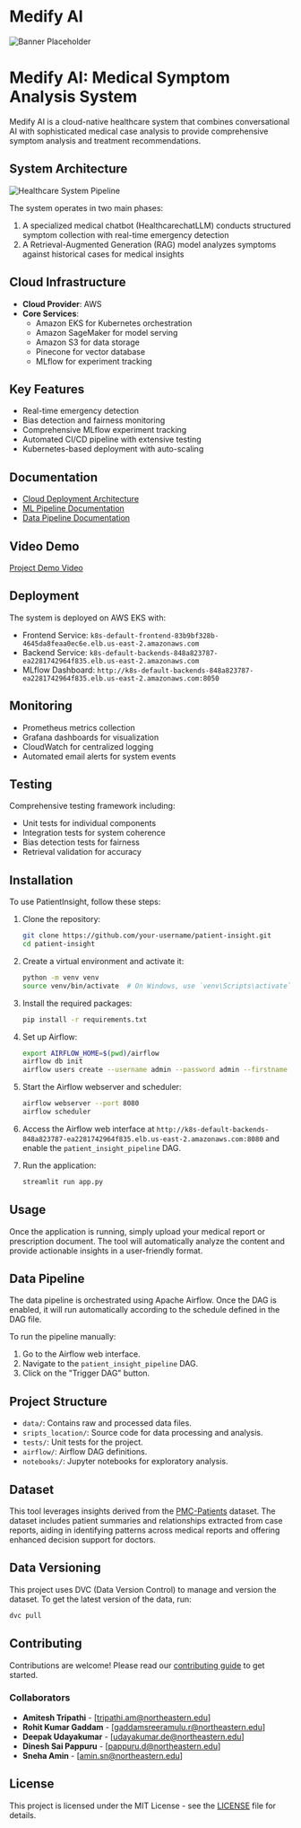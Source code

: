 # Medify AI

![Banner Placeholder](assets/BannerImg.webp)

# Medify AI: Medical Symptom Analysis System

Medify AI is a cloud-native healthcare system that combines conversational AI with sophisticated medical case analysis to provide comprehensive symptom analysis and treatment recommendations.

## System Architecture
![Healthcare System Pipeline](assets/MedifyAIFlowchart.png)

The system operates in two main phases:
1. A specialized medical chatbot (HealthcarechatLLM) conducts structured symptom collection with real-time emergency detection
2. A Retrieval-Augmented Generation (RAG) model analyzes symptoms against historical cases for medical insights

## Cloud Infrastructure
- **Cloud Provider**: AWS
- **Core Services**:
  - Amazon EKS for Kubernetes orchestration
  - Amazon SageMaker for model serving
  - Amazon S3 for data storage
  - Pinecone for vector database
  - MLflow for experiment tracking

## Key Features
- Real-time emergency detection
- Bias detection and fairness monitoring
- Comprehensive MLflow experiment tracking
- Automated CI/CD pipeline with extensive testing
- Kubernetes-based deployment with auto-scaling

## Documentation
- [Cloud Deployment Architecture](docs/README.MD)
- [ML Pipeline Documentation](backend/ml_pipeline/README.md)
- [Data Pipeline Documentation](backend/data_pipeline/README.md)

## Video Demo
[Project Demo Video](https://drive.google.com/file/d/1f1oremN6qpd2ARr6EPXDeoeYzUmUKJGR/view?usp=drive_link)

## Deployment
The system is deployed on AWS EKS with:
- Frontend Service: `k8s-default-frontend-83b9bf328b-4645da8feaa0ec6e.elb.us-east-2.amazonaws.com`
- Backend Service: `k8s-default-backends-848a823787-ea2281742964f835.elb.us-east-2.amazonaws.com`
- MLflow Dashboard: `http://k8s-default-backends-848a823787-ea2281742964f835.elb.us-east-2.amazonaws.com:8050`

## Monitoring
- Prometheus metrics collection
- Grafana dashboards for visualization
- CloudWatch for centralized logging
- Automated email alerts for system events

## Testing
Comprehensive testing framework including:
- Unit tests for individual components
- Integration tests for system coherence
- Bias detection tests for fairness
- Retrieval validation for accuracy


## Installation

To use PatientInsight, follow these steps:

1. Clone the repository:
   ```bash
   git clone https://github.com/your-username/patient-insight.git
   cd patient-insight
   ```

2. Create a virtual environment and activate it:
   ```bash
   python -m venv venv
   source venv/bin/activate  # On Windows, use `venv\Scripts\activate`
   ```

3. Install the required packages:
   ```bash
   pip install -r requirements.txt
   ```

4. Set up Airflow:
   ```bash
   export AIRFLOW_HOME=$(pwd)/airflow
   airflow db init
   airflow users create --username admin --password admin --firstname Admin --lastname User --role Admin --email admin@example.com
   ```

5. Start the Airflow webserver and scheduler:
   ```bash
   airflow webserver --port 8080
   airflow scheduler
   ```

6. Access the Airflow web interface at `http://k8s-default-backends-848a823787-ea2281742964f835.elb.us-east-2.amazonaws.com:8080` and enable the `patient_insight_pipeline` DAG.

7. Run the application:
   ```bash
   streamlit run app.py
   ```

## Usage

Once the application is running, simply upload your medical report or prescription document. The tool will automatically analyze the content and provide actionable insights in a user-friendly format.

## Data Pipeline

The data pipeline is orchestrated using Apache Airflow. Once the DAG is enabled, it will run automatically according to the schedule defined in the DAG file.

To run the pipeline manually:

1. Go to the Airflow web interface.
2. Navigate to the `patient_insight_pipeline` DAG.
3. Click on the "Trigger DAG" button.

## Project Structure

- `data/`: Contains raw and processed data files.
- `sripts_location/`: Source code for data processing and analysis.
- `tests/`: Unit tests for the project.
- `airflow/`: Airflow DAG definitions.
- `notebooks/`: Jupyter notebooks for exploratory analysis.

## Dataset

This tool leverages insights derived from the [PMC-Patients](https://huggingface.co/datasets/zhengyun21/PMC-Patients) dataset. The dataset includes patient summaries and relationships extracted from case reports, aiding in identifying patterns across medical reports and offering enhanced decision support for doctors.

## Data Versioning

This project uses DVC (Data Version Control) to manage and version the dataset. To get the latest version of the data, run:

```bash
dvc pull
```

## Contributing

Contributions are welcome! Please read our [contributing guide](CONTRIBUTING.md) to get started.

### Collaborators

- **Amitesh Tripathi** - [tripathi.am@northeastern.edu]
- **Rohit Kumar Gaddam** - [gaddamsreeramulu.r@northeastern.edu]
- **Deepak Udayakumar** - [udayakumar.de@northeastern.edu]
- **Dinesh Sai Pappuru** - [pappuru.d@northeastern.edu]
- **Sneha Amin** - [amin.sn@northeastern.edu]

## License

This project is licensed under the MIT License - see the [LICENSE](LICENSE) file for details.
